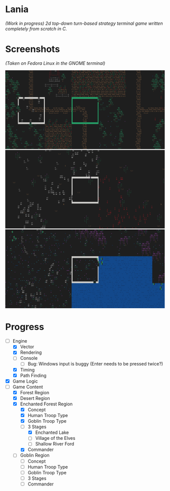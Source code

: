 # Lania
*(Work in progress) 2d top-down turn-based strategy terminal game written completely from scratch in C.*

# Screenshots

*(Taken on Fedora Linux in the GNOME terminal)*

![Battle of Abil](./screenshots/battle_of_abil.png)
![Endless Desert](./screenshots/endless_desert.png)
![Enchanted Lake](./screenshots/enchanted_lake.png)

# Progress

- [ ] Engine
    - [x] Vector
    - [x] Rendering 
    - [ ] Console
        - [ ] Bug: Windows input is buggy (Enter needs to be pressed twice?)
    - [x] Timing
    - [x] Path Finding
- [x] Game Logic
- [ ] Game Content
    - [x] Forest Region
    - [x] Desert Region
    - [x] Enchanted Forest Region
        - [x] Concept
        - [x] Human Troop Type
        - [x] Goblin Troop Type
        - [ ] 3 Stages
            - [x] Enchanted Lake
            - [ ] Village of the Elves
            - [ ] Shallow River Ford
        - [x] Commander
    - [ ] Goblin Region
        - [ ] Concept
        - [ ] Human Troop Type
        - [ ] Goblin Troop Type
        - [ ] 3 Stages
        - [ ] Commander